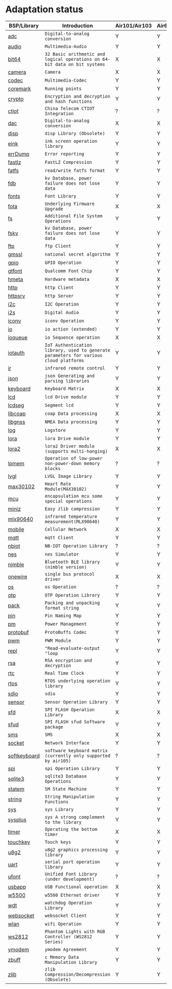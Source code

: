 # Adaptation status

|BSP/Library | Introduction|Air101/Air103|Air601|Air105|ESP32C3|ESP32S3|Air780E/Air700E|
|---|---|---|---|---|---|---|---|
|[adc](adc.md)|`Digital-to-analog conversion`|Y|Y|Y|Y|Y|Y|
|[audio](audio.md)|`Multimedia-Audio`|Y|Y|Y|X|X|Y|
|[bit64](bit64.md)|`32 Basic arithmetic and logical operations on 64-bit data on bit systems`|X|X|Y|Y|Y|Y|
|[camera](camera.md)|`Camera`|X|X|Y|X|X|X|
|[codec](codec.md)|`Multimedia-Codec`|Y|Y|Y|X|X|Y|
|[coremark](coremark.md)|`Running points`|Y|Y|Y|Y|Y|Y|
|[crypto](crypto.md)|`Encryption and decryption and hash functions`|Y|Y|Y|Y|Y|Y|
|[ctiot](ctiot.md)|`China Telecom CTIOT Integration`|?|?|?|?|?|?|
|[dac](dac.md)|`Digital-to-analog conversion`|X|X|Y|X|X|X|
|[disp](disp.md)|`disp Library (Obsolete)`|Y|Y|Y|Y|Y|Y|
|[eink](eink.md)|`ink screen operation library`|Y|Y|Y|Y|Y|Y|
|[errDump](errDump.md)|`Error reporting`|Y|Y|X|X|X|Y|
|[fastlz](fastlz.md)|`FastLZ Compression`|Y|Y|X|X|X|Y|
|[fatfs](fatfs.md)|`read/write fatfs format`|Y|Y|Y|Y|Y|Y|
|[fdb](fdb.md)|`kv Database, power failure does not lose data`|Y|Y|Y|Y|Y|Y|
|[fonts](fonts.md)|`Font Library`|Y|Y|Y|Y|Y|Y|
|[fota](fota.md)|`Underlying Firmware Upgrade`|X|X|Y|X|X|Y|
|[fs](fs.md)|`Additional File System Operations`|Y|Y|Y|Y|Y|Y|
|[fskv](fskv.md)|`kv Database, power failure does not lose data`|Y|Y|Y|Y|Y|Y|
|[ftp](ftp.md)|`ftp Client`|Y|Y|Y|Y|Y|Y|
|[gmssl](gmssl.md)|`national secret algorithm`|Y|Y|Y|X|X|Y|
|[gpio](gpio.md)|`GPIO Operation`|Y|Y|Y|Y|Y|Y|
|[gtfont](gtfont.md)|`Qualcomm Font Chip`|Y|Y|Y|X|X|Y|
|[hmeta](hmeta.md)|`Hardware metadata`|X|X|X|X|X|Y|
|[http](http.md)|`http Client`|Y|Y|Y|Y|Y|Y|
|[httpsrv](httpsrv.md)|`http Server`|Y|Y|X|Y|Y|Y|
|[i2c](i2c.md)|`I2C Operation`|Y|Y|Y|Y|Y|Y|
|[i2s](i2s.md)|`Digital Audio`|Y|Y|X|X|X|Y|
|[iconv](iconv.md)|`iconv Operation`|Y|Y|Y|Y|Y|Y|
|[io](io.md)|`io action (extended)`|Y|Y|Y|Y|Y|Y|
|[ioqueue](ioqueue.md)|`io Sequence operation`|X|X|Y|X|X|X|
|[iotauth](iotauth.md)|`IoT Authentication library, used to generate parameters for various cloud platforms`|Y|Y|Y|Y|Y|Y|
|[ir](ir.md)|`infrared remote control`|Y|Y|X|Y|Y|Y|
|[json](json.md)|`json Generating and parsing libraries`|Y|Y|Y|Y|Y|Y|
|[keyboard](keyboard.md)|`Keyboard Matrix`|X|X|Y|X|X|X|
|[lcd](lcd.md)|`lcd Drive module`|Y|Y|Y|Y|Y|Y|
|[lcdseg](lcdseg.md)|`Segment lcd`|Y|Y|X|X|X|X|
|[libcoap](libcoap.md)|`coap Data processing`|X|X|X|X|X|X|
|[libgnss](libgnss.md)|`NMEA Data processing`|Y|Y|Y|Y|Y|Y|
|[log](log.md)|`Logstore`|Y|Y|Y|Y|Y|Y|
|[lora](lora.md)|`lora Drive module`|Y|Y|Y|Y|Y|Y|
|[lora2](lora2.md)|`lora2 Driver module (supports multi-hanging)`|X|X|X|Y|Y|Y|
|[lpmem](lpmem.md)|`Operation of low-power non-power-down memory blocks`|?|?|?|?|?|?|
|[lvgl](lvgl.md)|`LVGL Image Library`|Y|Y|Y|Y|Y|Y|
|[max30102](max30102.md)|`Heart Rate Module(MAX30102)`|Y|Y|Y|Y|Y|Y|
|[mcu](mcu.md)|`encapsulation mcu some special operations`|Y|Y|Y|Y|Y|Y|
|[miniz](miniz.md)|`Easy zlib compression`|Y|Y|Y|X|X|Y|
|[mlx90640](mlx90640.md)|`infrared temperature measurement(MLX90640)`|Y|Y|Y|Y|Y|Y|
|[mobile](mobile.md)|`Cellular Network`|X|X|X|X|X|Y|
|[mqtt](mqtt.md)|`mqtt Client`|Y|Y|Y|Y|Y|Y|
|[nbiot](nbiot.md)|`NB-IOT Operation Library`|?|?|?|?|?|?|
|[nes](nes.md)|`nes Simulator`|Y|Y|Y|X|X|Y|
|[nimble](nimble.md)|`Bluetooth BLE library (nimble version)`|Y|Y|X|Y|Y|X|
|[onewire](onewire.md)|`single bus protocol driver`|X|X|X|X|X|X|
|[os](os.md)|`os Operation`|?|?|?|?|?|?|
|[otp](otp.md)|`OTP Operation Library`|Y|Y|Y|X|X|Y|
|[pack](pack.md)|`Packing and unpacking format string`|Y|Y|Y|Y|Y|Y|
|[pin](pin.md)|`Pin Naming Map`|Y|Y|Y|X|X|X|
|[pm](pm.md)|`Power Management`|Y|Y|Y|Y|Y|Y|
|[protobuf](protobuf.md)|`ProtoBuffs Codec`|Y|Y|Y|Y|Y|Y|
|[pwm](pwm.md)|`PWM Module`|Y|Y|Y|Y|Y|Y|
|[repl](repl.md)|`"Read-evaluate-output "loop`|Y|Y|Y|Y|Y|Y|
|[rsa](rsa.md)|`RSA encryption and decryption`|Y|Y|Y|Y|Y|Y|
|[rtc](rtc.md)|`Real Time Clock`|Y|Y|Y|Y|Y|Y|
|[rtos](rtos.md)|`RTOS underlying operation library`|Y|Y|Y|Y|Y|Y|
|[sdio](sdio.md)|`sdio`|Y|Y|X|X|X|X|
|[sensor](sensor.md)|`Sensor Operation Library`|Y|Y|Y|Y|Y|Y|
|[sfd](sfd.md)|`SPI FLASH Operation Library`|X|X|Y|X|X|Y|
|[sfud](sfud.md)|`SPI FLASH sfud Software package`|Y|Y|Y|Y|Y|Y|
|[sms](sms.md)|`SMS`|X|X|X|X|X|X|
|[socket](socket.md)|`Network Interface`|Y|Y|Y|Y|Y|Y|
|[softkeyboard](softkeyboard.md)|`software keyboard matrix (currently only supported by air105)`|?|?|?|?|?|?|
|[spi](spi.md)|`spi Operation Library`|Y|Y|Y|Y|Y|Y|
|[sqlite3](sqlite3.md)|`sqlite3 Database Operations`|Y|Y|X|X|X|X|
|[statem](statem.md)|`SM State Machine`|Y|Y|Y|Y|Y|Y|
|[string](string.md)|`String Manipulation Functions`|Y|Y|Y|Y|Y|Y|
|[sys](sys.md)|`sys Library`|Y|Y|Y|Y|Y|Y|
|[sysplus](sysplus.md)|`sys A strong complement to the library`|Y|Y|Y|Y|Y|Y|
|[timer](timer.md)|`Operating the bottom timer`|X|X|X|X|X|X|
|[touchkey](touchkey.md)|`Touch keys`|Y|Y|X|X|X|X|
|[u8g2](u8g2.md)|`u8g2 graphics processing library`|Y|Y|Y|Y|Y|Y|
|[uart](uart.md)|`serial port operation library`|Y|Y|Y|Y|Y|Y|
|[ufont](ufont.md)|`Unified Font Library (under development)`|?|?|?|?|?|?|
|[usbapp](usbapp.md)|`USB Functional operation`|X|X|Y|X|X|X|
|[w5500](w5500.md)|`w5500 Ethernet driver`|Y|Y|Y|Y|Y|Y|
|[wdt](wdt.md)|`watchdog Operation Library`|Y|Y|Y|Y|Y|Y|
|[websocket](websocket.md)|`websocket Client`|Y|Y|Y|Y|Y|Y|
|[wlan](wlan.md)|`wifi Operation`|Y|Y|X|Y|Y|Y|
|[ws2812](ws2812.md)|`Phantom Lights with RGB Controller (WS2812 Series)`|Y|Y|X|X|X|X|
|[ymodem](ymodem.md)|`ymodem Agreement`|Y|Y|Y|Y|Y|Y|
|[zbuff](zbuff.md)|`c Memory Data Manipulation Library`|Y|Y|Y|Y|Y|Y|
|[zlib](zlib.md)|`zlib Compression/Decompression (Obsolete)`|Y|Y|Y|X|X|X|
